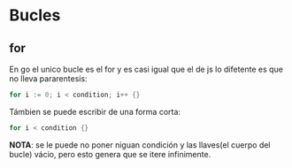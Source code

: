 # Bucles

## for
En go el unico bucle es el for y es casi igual que el de js lo difetente es que no lleva pararentesis:

```go
for i := 0; i < condition; i++ {}
```

Támbien se puede escribir de una forma corta:

```go
for i < condition {}
```

**NOTA**: se le puede no poner niguan condición y las llaves(el cuerpo del bucle) vácio, pero esto genera que se itere infinimente.